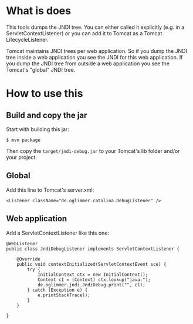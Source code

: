 
# What is does

This tools dumps the JNDI tree. You can either called it explicitly (e.g. in a ServletContextListener) or you can add it to Tomcat as a Tomcat LifecycleListener.

Tomcat maintains JNDI trees per web application. So if you dump the JNDI tree inside a web application you see the JNDI for this web application. If you dump the JNDI tree from outside a web application you see the Tomcat's "global" JNDI tree.

# How to use this

## Build and copy the jar

Start with building this jar:

```
$ mvn package
```

Then copy the `target/jndi-debug.jar` to your Tomcat's lib folder and/or your project.

## Global

Add this line to Tomcat's server.xml:

```
<Listener className="de.oglimmer.catalina.DebugListener" />
```

## Web application

Add a ServletContextListener like this one:

```
@WebListener
public class JndiDebugListener implements ServletContextListener {

	@Override
	public void contextInitialized(ServletContextEvent sce) {
		try {
			InitialContext ctx = new InitialContext();
			Context c1 = (Context) ctx.lookup("java:");
			de.oglimmer.jndi.JndiDebug.print("", c1);
		} catch (Exception e) {
			e.printStackTrace();
		}
	}

}
```

